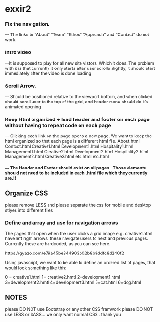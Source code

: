 # exxir2

### Fix the navigation. 

-- The links to “About” “Team” “Ethos” “Approach” and “Contact” do not work. 

### Intro video 

--It is supposed to play for all new site vistors. Which it does. 
The problem with it is that currently it only starts after user scrolls slightly, it should start immediately after the video is done loading 

### Scroll Arrow.

-- Should be positioned relative to the viewport bottom, and when clicked should scroll user to the top of the grid, and header menu should do it’s animated opening 

### Keep Html organized + load header and footer on each page without having to repeat code on each page

-- Clicking each link on the page opens a new page. We want to keep the html organized so that each page is a different html file. 
  About.html 
  Contact.html
  Creative1.html
  Development1.html
  Hospitality1.html
  Management1.html
  Creative2.html
  Development2.html
  Hospitality2.html
  Management2.html
  Creative3.html
  etc.html
  etc.html

#### -- The Header and Footer should exist on all pages.. Those elements should not need to be included in each .html file which they currently are.!!


## Organize CSS 
please remove LESS
and please separate the css for mobile and desktop stlyes into different files 



### Define and array and use for navigation arrows

The pages that open when the user clicks a grid image e.g. creative1.html have left right arrows, these navigate users to next and previous pages. Currently these are hardcoded, as you can see here. 

https://gyazo.com/e79a45be844903b02b8b8ddfc8d240f2

Using javascript, we want to be able to define an ordered list of pages, that would look something like this:

0 = creative1.html
1= creative2.hmtl
2=development1.html
3=development2.hmtl
4=development3.html
5=cat.html
6=dog.html

## NOTES
please DO NOT use Bootstrap or any other CSS framwork
please DO NOT use LESS or SASS... we only want normal CSS .
thank you 



